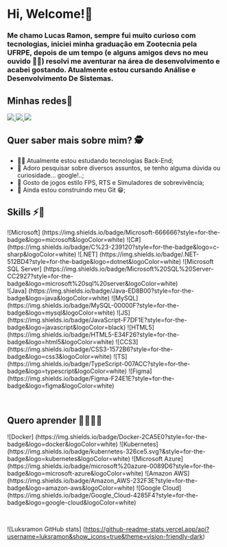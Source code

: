 # Hi, Welcome!🌈

### Me chamo Lucas Ramon, sempre fui muito curioso com tecnologias, iniciei minha graduação em Zootecnia pela UFRPE, depois de um tempo (e alguns amigos devs no meu ouvido 🤣🤣) resolvi me aventurar na área de desenvolvimento e acabei gostando. Atualmente estou cursando Análise e Desenvolvimento De Sistemas.

## Minhas redes👾
<p align='left'>
    <a href="https://www.linkedin.com/in/anderama/" target=”_blank”>
        <img src="https://img.shields.io/badge/linkedin-%230077B5.svg?&style=for-the-badge&logo=linkedin&logoColor=white" />
    </a>
    <a href="https://instagram.com/anderamaa" target=”_blank”>
    ​   <img src="https://img.shields.io/badge/instagram-%23E4405F.svg?&style=for-the-badge&logo=instagram&logoColor=white" />
    </a>
    <a href="https://api.whatsapp.com/send?phone=5583999220559" target=”_blank”>
    ​   <img src="https://img.shields.io/badge/WhatsApp-25D366?style=for-the-badge&logo=whatsapp&logoColor=white" />
    </a>
</p>

## Quer saber mais sobre mim? 🕵️

- 👨‍💻 Atualmente estou estudando tecnologias Back-End;
- 🔎 Adoro pesquisar sobre diversos assuntos, se tenho alguma dúvida ou curiosidade... google!..;
- 👾 Gosto de jogos estilo FPS, RTS e Simuladores de sobrevivência;
- 🚧 Ainda estou construindo meu Git 😁;



## Skills ⚡🚀

<p align='left'>
![Microsoft] (https://img.shields.io/badge/Microsoft-666666?style=for-the-badge&logo=microsoft&logoColor=white)    
![C#] (https://img.shields.io/badge/C%23-239120?style=for-the-badge&logo=c-sharp&logoColor=white)
![.NET] (https://img.shields.io/badge/.NET-512BD4?style=for-the-badge&logo=dotnet&logoColor=white)
![Microsoft SQL Server] (https://img.shields.io/badge/Microsoft%20SQL%20Server-CC2927?style=for-the-badge&logo=microsoft%20sql%20server&logoColor=white)</br>
![Java] (https://img.shields.io/badge/Java-ED8B00?style=for-the-badge&logo=java&logoColor=white)
![MySQL] (https://img.shields.io/badge/MySQL-00000F?style=for-the-badge&logo=mysql&logoColor=white)
![JS] (https://img.shields.io/badge/JavaScript-F7DF1E?style=for-the-badge&logo=javascript&logoColor=black)
![HTML5] (https://img.shields.io/badge/HTML5-E34F26?style=for-the-badge&logo=html5&logoColor=white)
![CCS3] (https://img.shields.io/badge/CSS3-1572B6?style=for-the-badge&logo=css3&logoColor=white)
![TS] (https://img.shields.io/badge/TypeScript-007ACC?style=for-the-badge&logo=typescript&logoColor=white)
![Figma] (https://img.shields.io/badge/Figma-F24E1E?style=for-the-badge&logo=figma&logoColor=white)
</p>

</br>

## Quero aprender 👨‍💻👨‍💻

<p align='left'>
![Docker] (https://img.shields.io/badge/Docker-2CA5E0?style=for-the-badge&logo=docker&logoColor=white)
![Kubernetes] (https://img.shields.io/badge/kubernetes-326ce5.svg?&style=for-the-badge&logo=kubernetes&logoColor=white)
![Microsoft Azure] (https://img.shields.io/badge/microsoft%20azure-0089D6?style=for-the-badge&logo=microsoft-azure&logoColor=white)
![Amazon AWS] (https://img.shields.io/badge/Amazon_AWS-232F3E?style=for-the-badge&logo=amazon-aws&logoColor=white)
![Google Cloud] (https://img.shields.io/badge/Google_Cloud-4285F4?style=for-the-badge&logo=google-cloud&logoColor=white)
</p>

</br>

![Luksramon GitHub stats] (https://github-readme-stats.vercel.app/api?username=luksramon&show_icons=true&theme=vision-friendly-dark)
